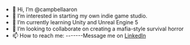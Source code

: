 - 👋 Hi, I’m @campbellaaron
- 👀 I’m interested in starting my own indie game studio.
- 🌱 I’m currently learning Unity and Unreal Engine 5
- 💞️ I’m looking to collaborate on creating a mafia-style survival horror
- 📫 How to reach me: 
-------Message me on <a href="https://www.linkedin.com/in/aaron-campbell-42b515131">LinkedIn</a>

<!---
campbellaaron/campbellaaron is a ✨ special ✨ repository because its `README.md` (this file) appears on your GitHub profile.
You can click the Preview link to take a look at your changes.
--->
